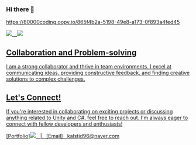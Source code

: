 ### Hi there 👋

<!--
**kalstjd96/kalstjd96** is a ✨ _special_ ✨ repository because its `README.md` (this file) appears on your GitHub profile.

Here are some ideas to get you started:

- 🔭 I’m currently working on ...
- 🌱 I’m currently learning ...
- 👯 I’m looking to collaborate on ...
- 🤔 I’m looking for help with ...
- 💬 Ask me about ...
- 📫 How to reach me: ...
- 😄 Pronouns: ...
- ⚡ Fun fact: ...
-->

https://80000coding.oopy.io/865f4b2a-5198-49e8-a173-0f893a4fed45

<a href="https://alluring-flyaway-466.notion.site/d644c55f3fa44fe0a87a77fff5dc37c7" target="_blank"><img src="https://img.shields.io/badge/Portfolio-black?style=for-the-badge&logo=notion&logoColor=white"> <a href="https://developer-growth-history.tistory.com" target="_blank"><img src="https://img.shields.io/badge/Blog-gray?style=for-the-badge&logo=tistory&logoColor=black">

  
## Collaboration and Problem-solving
I am a strong collaborator and thrive in team environments. I excel at communicating ideas, providing constructive feedback, and finding creative solutions to complex challenges.

## Let's Connect!
If you're interested in collaborating on exciting projects or discussing anything related to Unity and C#, feel free to reach out. I'm always eager to connect with fellow developers and enthusiasts!

[Portfolio]<a href="https://developer-growth-history.tistory.com" target="_blank"><img src="https://img.shields.io/badge/Notion-Portfolio?style=for-the-badge&logo=notion&logoColor=black"> &nbsp; | &nbsp; [Email] &nbsp; kalstjd96@naver.com
  
